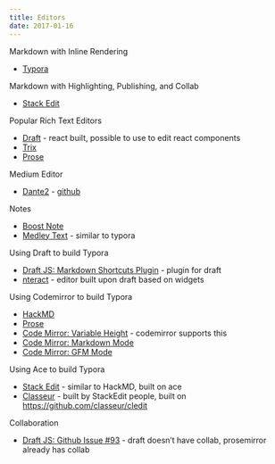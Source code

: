 ```yaml
---
title: Editors
date: 2017-01-16
---
```


Markdown with Inline Rendering
- [Typora](https://typora.io)

Markdown with Highlighting, Publishing, and Collab
- [Stack Edit](https://stackedit.io)

Popular Rich Text Editors
- [Draft](https://facebook.github.io/draft-js/) - react built, possible to use to edit react components
- [Trix](https://trix-editor.org)
- [Prose](http://prosemirror.net)

Medium Editor
- [Dante2](https://michelson.github.io/dante2/) - [github](https://github.com/michelson/dante2)

Notes
- [Boost Note](http://boostnote.io)
- [Medley Text](http://medleytext.net) - similar to typora

Using Draft to build Typora
- [Draft JS: Markdown Shortcuts Plugin](https://github.com/ngs/draft-js-markdown-shortcuts-plugin) - plugin for draft
- [nteract](https://github.com/nteract/nteract) - editor built upon draft based on widgets

Using Codemirror to build Typora
- [HackMD](https://github.com/hackmdio/hackmd)
- [Prose](https://github.com/prose/prose)
- [Code Mirror: Variable Height](https://codemirror.net/demo/variableheight.html) - codemirror supports this
- [Code Mirror: Markdown Mode](https://codemirror.net/mode/markdown/)
- [Code Mirror: GFM Mode](https://codemirror.net/mode/gfm/index.html)

Using Ace to build Typora
- [Stack Edit](https://stackedit.io/editor) - similar to HackMD, built on ace
- [Classeur](http://classeur.io) - built by StackEdit people, built on https://github.com/classeur/cledit 

Collaboration
- [Draft JS: Github Issue #93](https://github.com/facebook/draft-js/issues/93) - draft doesn’t have collab, prosemirror already has collab
